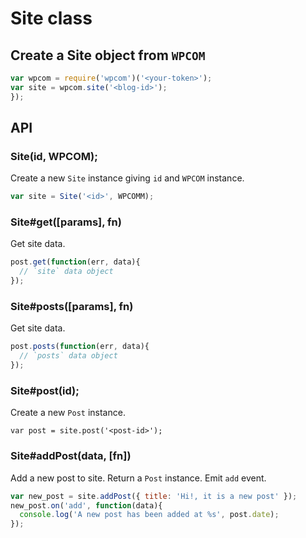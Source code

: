 
# Site class

## Create a Site object from `WPCOM`

```js
var wpcom = require('wpcom')('<your-token>');
var site = wpcom.site('<blog-id>');
});
```

## API

### Site(id, WPCOM);

Create a new `Site` instance giving `id` and `WPCOM` instance.

```js
var site = Site('<id>', WPCOMM);
```

### Site#get([params], fn)

Get site data.

```js
post.get(function(err, data){
  // `site` data object
});
```

### Site#posts([params], fn)

Get site data.

```js
post.posts(function(err, data){
  // `posts` data object
});
```

### Site#post(id);

Create a new `Post` instance.

```
var post = site.post('<post-id>');
```

### Site#addPost(data, [fn])

Add a new post to site. Return a `Post` instance. Emit `add` event.

```js
var new_post = site.addPost({ title: 'Hi!, it is a new post' });
new_post.on('add', function(data){
  console.log('A new post has been added at %s', post.date);
});
```
